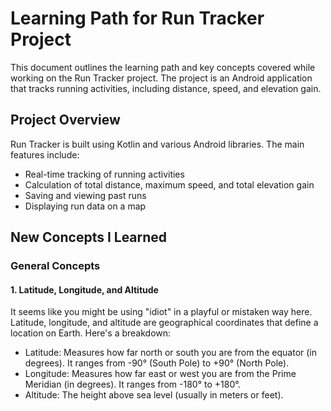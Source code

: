 # Learning Path for Run Tracker Project

This document outlines the learning path and key concepts covered while working on the Run Tracker project. The project is an Android application that tracks running activities, including distance, speed, and elevation gain.

## Project Overview

Run Tracker is built using Kotlin and various Android libraries. The main features include:

- Real-time tracking of running activities
- Calculation of total distance, maximum speed, and total elevation gain
- Saving and viewing past runs
- Displaying run data on a map

## New Concepts I Learned

### General Concepts
#### 1. Latitude, Longitude, and Altitude

It seems like you might be using "idiot" in a playful or mistaken way here. Latitude, longitude, and altitude are geographical coordinates that define a location on Earth. Here's a breakdown:

* Latitude: Measures how far north or south you are from the equator (in degrees). It ranges from -90° (South Pole) to +90° (North Pole).
* Longitude: Measures how far east or west you are from the Prime Meridian (in degrees). It ranges from -180° to +180°.
* Altitude: The height above sea level (usually in meters or feet).

